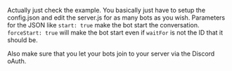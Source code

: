 Actually just check the example.
You basically just have to setup the config.json and edit the server.js for as many bots as you wish.
Parameters for the JSON like `start: true` make the bot start the conversation. `forceStart: true` will make the bot start even if `waitFor` is not the ID that it should be.

Also make sure that you let your bots join to your server via the Discord oAuth.